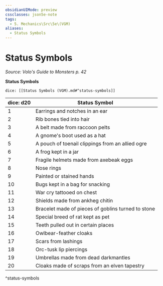 ```yaml
---
obsidianUIMode: preview
cssclasses: json5e-note
tags:
  - 5. Mechanics\Src\5e\(VGM)
aliases:
  - Status Symbols
---
```

# Status Symbols
*Source: Volo's Guide to Monsters p. 42* 

**Status Symbols**

`dice: [[Status Symbols (VGM).md#^status-symbols]]`

| dice: d20 | Status Symbol |
|-----------|---------------|
| 1 | Earrings and notches in an ear |
| 2 | Rib bones tied into hair |
| 3 | A belt made from raccoon pelts |
| 4 | A gnome's boot used as a hat |
| 5 | A pouch of toenail clippings from an allied ogre |
| 6 | A frog kept in a jar |
| 7 | Fragile helmets made from axebeak eggs |
| 8 | Nose rings |
| 9 | Painted or stained hands |
| 10 | Bugs kept in a bag for snacking |
| 11 | War cry tattooed on chest |
| 12 | Shields made from ankheg chitin |
| 13 | Bracelet made of pieces of goblins turned to stone |
| 14 | Special breed of rat kept as pet |
| 15 | Teeth pulled out in certain places |
| 16 | Owlbear-feather cloaks |
| 17 | Scars from lashings |
| 18 | Orc-tusk lip piercings |
| 19 | Umbrellas made from dead darkmantles |
| 20 | Cloaks made of scraps from an elven tapestry |
^status-symbols
